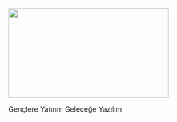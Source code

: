 <div><img src="https://ffo3gv1cf3ir.merlincdn.net/SiteAssets/Hakkimizda/genel-bakis/logolarimiz/TURKCELL_YATAY_ERKEK_LOGO.png" width="320" height="180"/>

Gençlere Yatırım Geleceğe Yazılım
</div>
